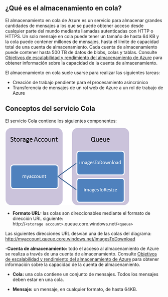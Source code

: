 ﻿## ¿Qué es el almacenamiento en cola?

El almacenamiento en cola de Azure es un servicio para almacenar grandes cantidades de
mensajes a los que se puede obtener acceso desde cualquier parte del mundo mediante
llamadas autenticadas con HTTP o HTTPS. Un solo mensaje en cola puede
tener un tamaño de hasta 64 KB y la cola puede contener millones de mensajes, hasta el
límite de capacidad total de una cuenta de almacenamiento. Cada cuenta de almacenamiento puede contener hasta 500 TB de datos de blobs, colas y tablas. Consulte [Objetivos de escalabilidad y rendimiento del almacenamiento de Azure](http://msdn.microsoft.com/library/azure/dn249410.aspx) para obtener información sobre la capacidad de la cuenta de almacenamiento.

El almacenamiento en cola suele usarse para realizar las siguientes tareas:

-   <span>Creación de trabajo pendiente para el procesamiento asincrónico</span>
-   Transferencia de mensajes de un rol web de Azure a un
    rol de trabajo de Azure

## Conceptos del servicio Cola

El servicio Cola contiene los siguientes componentes:

![Queue1](./media/storage-queue-concepts-include/queue1.png)


- **Formato URL:** las colas son direccionables mediante el formato de dirección URL siguiente:   
	http://`<storage account>`.queue.core.windows.net/`<queue>` 
      
Las siguientes direcciones URL desvían una de las colas del diagrama:  
	http://myaccount.queue.core.windows.net/imagesToDownload

-**Cuenta de almacenamiento:** todo el acceso al almacenamiento de Azure se realiza a través de una cuenta de almacenamiento. Consulte [Objetivos de escalabilidad y rendimiento del almacenamiento de Azure](http://msdn.microsoft.com/library/azure/dn249410.aspx) para obtener información sobre la capacidad de la cuenta de almacenamiento.

- **Cola:** una cola contiene un conjunto de mensajes. Todos los mensajes deben estar en una cola.

- **Mensaje:** un mensaje, en cualquier formato, de hasta 64KB.



<!--HONumber=49-->